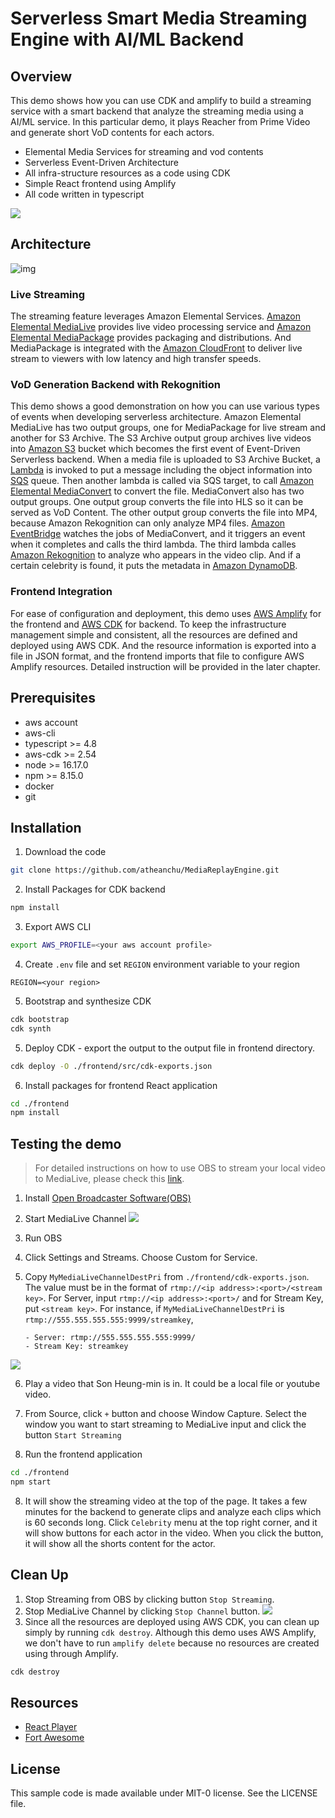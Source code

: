 # Serverless Smart Media Streaming Engine with AI/ML Backend

## Overview

This demo shows how you can use CDK and amplify to build a streaming service with a smart backend that analyze the streaming media using a AI/ML service. In this particular demo, it plays Reacher from Prime Video and generate short VoD contents for each actors.

- Elemental Media Services for streaming and vod contents
- Serverless Event-Driven Architecture
- All infra-structure resources as a code using CDK
- Simple React frontend using Amplify
- All code written in typescript

![](images/2023-03-24-22-32-43.png)

## Architecture

![img](images/2022-12-28-20-38-37.png)

### Live Streaming

The streaming feature leverages Amazon Elemental Services. [Amazon Elemental MediaLive](https://aws.amazon.com/medialive/?nc2=type_a) provides live video processing service and [Amazon Elemental MediaPackage](https://aws.amazon.com/mediapackage/?nc2=type_a) provides packaging and distributions. And MediaPackage is integrated with the [Amazon CloudFront](https://aws.amazon.com/cloudfront/?nc2=type_a) to deliver live stream to viewers with low latency and high transfer speeds.

### VoD Generation Backend with Rekognition

This demo shows a good demonstration on how you can use various types of events when developing serverless architecture. Amazon Elemental MediaLive has two output groups, one for MediaPackage for live stream and another for S3 Archive. The S3 Archive output group archives live videos into [Amazon S3](https://aws.amazon.com/s3/?nc2=type_a) bucket which becomes the first event of Event-Driven Serverless backend.
When a media file is uploaded to S3 Archive Bucket, a [Lambda](https://aws.amazon.com/lambda/?nc2=type_a) is invoked to put a message including the object information into [SQS](https://aws.amazon.com/sqs/?nc2=type_a) queue. Then another lambda is called via SQS target, to call [Amazon Elemental MediaConvert](https://aws.amazon.com/mediaconvert/?nc2=type_a) to convert the file.
MediaConvert also has two output groups. One output group converts the file into HLS so it can be served as VoD Content. The other output group converts the file into MP4, because Amazon Rekognition can only analyze MP4 files.
[Amazon EventBridge](https://aws.amazon.com/eventbridge/?nc2=type_a) watches the jobs of MediaConvert, and it triggers an event when it completes and calls the third lambda. The third lambda calles [Amazon Rekognition](https://aws.amazon.com/rekognition/?nc2=type_a) to analyze who appears in the video clip. And if a certain celebrity is found, it puts the metadata in [Amazon DynamoDB](https://aws.amazon.com/dynamodb/?nc2=type_a).

### Frontend Integration

For ease of configuration and deployment, this demo uses [AWS Amplify](https://aws.amazon.com/amplify/?nc2=type_a) for the frontend and [AWS CDK](https://aws.amazon.com/cdk/?nc2=type_a) for backend. To keep the infrastructure management simple and consistent, all the resources are defined and deployed using AWS CDK. And the resource information is exported into a file in JSON format, and the frontend imports that file to configure AWS Amplify resources. Detailed instruction will be provided in the later chapter.

## Prerequisites

- aws account
- aws-cli
- typescript >= 4.8
- aws-cdk >= 2.54
- node >= 16.17.0
- npm >= 8.15.0
- docker
- git

## Installation

1. Download the code

```sh
git clone https://github.com/atheanchu/MediaReplayEngine.git
```

2. Install Packages for CDK backend

```sh
npm install
```

3. Export AWS CLI

```sh
export AWS_PROFILE=<your aws account profile>
```

4. Create `.env` file and set `REGION` environment variable to your region

```
REGION=<your region>
```

5.  Bootstrap and synthesize CDK

```sh
cdk bootstrap
cdk synth
```

5. Deploy CDK - export the output to the output file in frontend directory.

```sh
cdk deploy -O ./frontend/src/cdk-exports.json
```

6. Install packages for frontend React application

```sh
cd ./frontend
npm install
```

## Testing the demo

> For detailed instructions on how to use OBS to stream your local video to MediaLive, please check this [link](https://aws.amazon.com/blogs/media/connecting-obs-studio-to-aws-media-services-in-the-cloud/).

1. Install [Open Broadcaster Software(OBS)](https://obsproject.com/ko/download)
2. Start MediaLive Channel
   ![](./images/2023-01-05-10-30-21.png)
3. Run OBS
4. Click Settings and Streams. Choose Custom for Service.
5. Copy `MyMediaLiveChannelDestPri` from `./frontend/cdk-exports.json`. The value must be in the format of `rtmp://<ip address>:<port>/<stream key>`. For Server, input `rtmp://<ip address>:<port>/` and for Stream Key, put `<stream key>`. For instance, if `MyMediaLiveChannelDestPri` is `rtmp://555.555.555.555:9999/streamkey`,

   ```
   - Server: rtmp://555.555.555.555:9999/
   - Stream Key: streamkey
   ```

![](images/2023-03-24-22-34-49.png)

6. Play a video that Son Heung-min is in. It could be a local file or youtube video.

7. From Source, click `+` button and choose Window Capture. Select the window you want to start streaming to MediaLive input and click the button `Start Streaming`

8. Run the frontend application

```sh
cd ./frontend
npm start
```

8. It will show the streaming video at the top of the page. It takes a few minutes for the backend to generate clips and analyze each clips which is 60 seconds long. Click `Celebrity` menu at the top right corner, and it will show buttons for each actor in the video. When you click the button, it will show all the shorts content for the actor.

## Clean Up

1. Stop Streaming from OBS by clicking button `Stop Streaming`.
2. Stop MediaLive Channel by clicking `Stop Channel` button.
   ![](./images/2023-01-05-11-14-52.png)
3. Since all the resources are deployed using AWS CDK, you can clean up simply by running `cdk destroy`. Although this demo uses AWS Amplify, we don't have to run `amplify delete` because no resources are created using through Amplify.

```sh
cdk destroy
```

## Resources

- [React Player](https://github.com/cookpete/react-player)
- [Fort Awesome](https://fortawesome.com/)

## License

This sample code is made available under MIT-0 license. See the LICENSE file.

